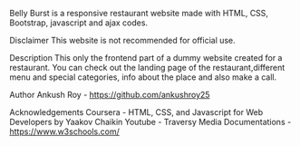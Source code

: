 Belly Burst is a responsive restaurant website made with HTML, CSS, Bootstrap, javascript and ajax codes.

Disclaimer
This website is not recommended for official use.

Description
This only the frontend part of a dummy website created for a restaurant. You can check out the landing page of the restaurant,different menu and special categories, info about the place and also make a call. 

Author
Ankush Roy - https://github.com/ankushroy25

Acknowledgements
Coursera - HTML, CSS, and Javascript for Web Developers by Yaakov Chaikin
Youtube - Traversy Media
Documentations - https://www.w3schools.com/


